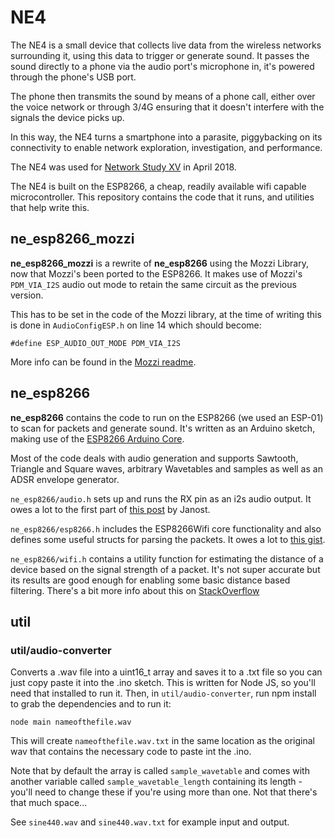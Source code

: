# NE4
The NE4 is a small device that collects live data from the wireless networks surrounding it, using this data to trigger or generate sound. It passes the sound directly to a phone via the audio port's microphone in, it's powered through the phone's USB port.

The phone then transmits the sound by means of a phone call, either over the voice network or through 3/4G ensuring that it doesn't interfere with the signals the device picks up.

In this way, the NE4 turns a smartphone into a parasite, piggybacking on its connectivity to enable network exploration, investigation, and performance.

The NE4 was used for [Network Study XV](https://demystification.co/mmittee/network-study-xv/) in April 2018.

The NE4 is built on the ESP8266, a cheap, readily available wifi capable microcontroller. This repository contains the code that it runs, and utilities that help write this.

## ne_esp8266_mozzi
**ne_esp8266_mozzi** is a rewrite of **ne_esp8266** using the Mozzi Library, now that Mozzi's been ported to the ESP8266. It makes use of Mozzi's ```PDM_VIA_I2S``` audio out mode to retain the same circuit as the previous version.

This has to be set in the code of the Mozzi library, at the time of writing this is done in ```AudioConfigESP.h``` on line 14 which should become:

```
#define ESP_AUDIO_OUT_MODE PDM_VIA_I2S
```

More info can be found in the [Mozzi readme](https://github.com/sensorium/Mozzi#esp8266).

## ne_esp8266
**ne_esp8266** contains the code to run on the ESP8266 (we used an ESP-01) to scan for packets and generate sound. It's written as an Arduino sketch, making use of the [ESP8266 Arduino Core](https://github.com/esp8266/Arduino).

Most of the code deals with audio generation and supports Sawtooth, Triangle and Square waves, arbitrary Wavetables and samples as well as an ADSR envelope generator.

```ne_esp8266/audio.h``` sets up and runs the RX pin as an i2s audio output. It owes a lot to the first part of [this post](http://blog.dspsynth.eu/audio-hacking-on-the-esp8266/) by Janost.

```ne_esp8266/esp8266.h``` includes the ESP8266Wifi core functionality and also defines some useful structs for parsing the packets. It owes a lot to [this gist](https://gist.github.com/zgoda/a6854e12d987d727efc68a8fb0860a1c).

```ne_esp8266/wifi.h``` contains a utility function for estimating the distance of a device based on the signal strength of a packet. It's not super accurate but its results are good enough for enabling some basic distance based filtering. There's a bit more info about this on [StackOverflow](https://stackoverflow.com/questions/11217674/how-to-calculate-distance-from-wifi-router-using-signal-strength#11249007)


## util

### util/audio-converter
Converts a .wav file into a uint16_t array and saves it to a .txt file so you can just copy paste it into the .ino sketch. This is written for Node JS, so you'll need that installed to run it. Then, in ```util/audio-converter```, run npm install to grab the dependencies and to run it:

```node main nameofthefile.wav```

This will create ```nameofthefile.wav.txt``` in the same location as the original wav that contains the necessary code to paste int the .ino.

Note that by default the array is called ```sample_wavetable``` and comes with another variable called ```sample_wavetable_length``` containing its length - you'll need to change these if you're using more than one. Not that there's that much space...

See ```sine440.wav``` and ```sine440.wav.txt``` for example input and output.
